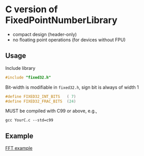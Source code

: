 # C version of FixedPointNumberLibrary
* compact design (header-only)
* no floating point operations (for devices without FPU)

## Usage
Include library
```C
#include "fixed32.h"
```
Bit-width is modifiable in `fixed32.h`, sign bit is always of width 1
```C
#define FIXED32_INT_BITS   ( 7)
#define FIXED32_FRAC_BITS  (24)
```
MUST be compiled with C99 or above, e.g.,
```
gcc YourC.c --std=c99
```

## Example
[FFT example](https://github.com/CW-B-W/FixedPointNumberLibrary/blob/master/c/fixed32_demo.c)
